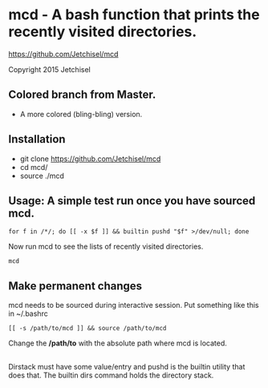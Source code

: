 # mcd - A bash function that prints the recently visited directories.

https://github.com/Jetchisel/mcd

Copyright 2015 Jetchisel

## Colored branch from Master.
* A more colored (bling-bling) version.

## Installation
* git clone https://github.com/Jetchisel/mcd
* cd mcd/
* source ./mcd

## Usage: A simple test run once you have sourced mcd.
```shell
for f in /*/; do [[ -x $f ]] && builtin pushd "$f" >/dev/null; done
```

Now run mcd to see the lists of recently visited directories.
```shell
mcd
```
## Make permanent changes
mcd needs to be sourced during interactive session. Put something like this in ~/.bashrc
```shell
[[ -s /path/to/mcd ]] && source /path/to/mcd
```
Change the **/path/to** with the absolute path where mcd is located.

##
Dirstack must have some value/entry and pushd is the builtin utility that does that.
The builtin dirs command holds the directory stack.
